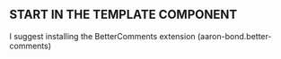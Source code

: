 ## START IN THE TEMPLATE COMPONENT ## 
I suggest installing the BetterComments extension (aaron-bond.better-comments)